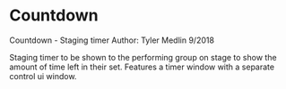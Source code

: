 # Countdown
Countdown - Staging timer
Author: Tyler Medlin 9/2018

Staging timer to be shown to the performing group on stage to show the amount of time left in their set. 
Features a timer window with a separate control ui window.
